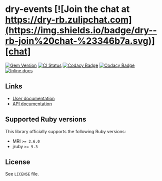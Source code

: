 <!--- this file is synced from dry-rb/template-gem project -->
[gem]: https://rubygems.org/gems/dry-events
[actions]: https://github.com/dry-rb/dry-events/actions
[codacy]: https://www.codacy.com/gh/dry-rb/dry-events
[chat]: https://dry-rb.zulipchat.com
[inchpages]: http://inch-ci.org/github/dry-rb/dry-events

# dry-events [![Join the chat at https://dry-rb.zulipchat.com](https://img.shields.io/badge/dry--rb-join%20chat-%23346b7a.svg)][chat]

[![Gem Version](https://badge.fury.io/rb/dry-events.svg)][gem]
[![CI Status](https://github.com/dry-rb/dry-events/workflows/CI/badge.svg)][actions]
[![Codacy Badge](https://api.codacy.com/project/badge/Grade/3170162485134ea3b778c7e20e180b26)][codacy]
[![Codacy Badge](https://api.codacy.com/project/badge/Coverage/3170162485134ea3b778c7e20e180b26)][codacy]
[![Inline docs](http://inch-ci.org/github/dry-rb/dry-events.svg?branch=master)][inchpages]

## Links

* [User documentation](https://dry-rb.org/gems/dry-events)
* [API documentation](http://rubydoc.info/gems/dry-events)

## Supported Ruby versions

This library officially supports the following Ruby versions:

* MRI `>= 2.6.0`
* jruby `>= 9.3`

## License

See `LICENSE` file.
